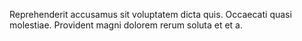 Reprehenderit accusamus sit voluptatem dicta quis.
Occaecati quasi molestiae.
Provident magni dolorem rerum soluta et et a.